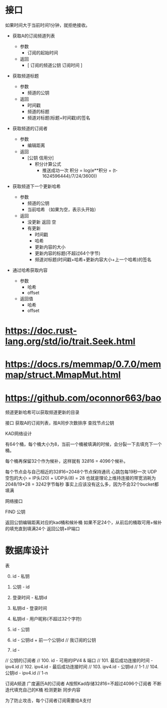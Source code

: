 # 接口 

如果时间大于当前时间1分钟，就拒绝接收。

* 获取A的订阅频道列表 
  * 参数
    * 订阅的起始时间 
  * 返回
    * [ 订阅的频道公钥 订阅时间 ] 

* 获取频道标题
  * 参数
    * 频道的公钥
  * 返回
    * 时间戳
    * 频道的标题
    * 频道对标题(标题+时间戳)的签名

* 获取频道的订阅者
  * 参数
    * 编辑距离
  * 返回
    * [公钥 信用分]
      * 积分计算公式 
         * 推送成功一次 积分 = log(e**积分 + (t-1624596444)/7/24/3600))

* 获取频道下一个更新哈希
  * 参数
    * 频道的公钥
    * 当前哈希 （如果为空，表示头开始）
  * 返回
    * 没更新 返回 空
    * 有更新
      * 时间戳
      * 哈希
      * 更新内容的大小
      * 更新内容的标题(不超过64个字节)
      * 频道对标题(时间戳+哈希+更新内容大小+上一个哈希)的签名

* 通过哈希获取内容
  * 参数
    * 哈希
    * offset
  * 返回值
    * 哈希
    * offset

# https://doc.rust-lang.org/std/io/trait.Seek.html
# https://docs.rs/memmap/0.7.0/memmap/struct.MmapMut.html
# https://github.com/oconnor663/bao

频道更新哈希可以获取频道更新的目录

接口 
  获取A的订阅列表，按A同步次数排序
  查找节点公钥


KAD网络设计

有64个桶，每个桶大小为8，当前一个桶被填满的时候，会分裂一下去填充下一个桶。

每个桶再保留32个作为候补，这样就有 32*8*16 = 4096个候补。

每个节点会与自己相近的32*8*16=2048个节点保持通讯
心跳包每19秒一次
UDP 空包的大小 = IP头(20) + UDP头(8) = 28
也就是理论上维持连接的带宽消耗为 2048/19*28 = 3242字节每秒
事实上应该没有这么多，因为不会32个bucket都填满

网络接口
  
FIND 公钥

  返回公钥编辑距离对应的kad桶和候补桶
  如果不足24个，从前后的桶取可用+候补的填充直到填满24个
  返回公钥+IP端口
  



# 数据库设计

表

0. id - 私钥
1. 公钥 - id
2. 登录时间 - 私钥id
3. 私钥id - 登录时间
4. 私钥id - 用户昵称(不超过32个字符)

10. id - 公钥
11. id - 公钥id + 前一个公钥id  // 我订阅的公钥
12. id - 

// 公钥的订阅者
// 100. id - 可用的IPV4 & 端口
// 101. 最后成功连接的时间 - ipv4.id 
// 102. ipv4.id - 最后成功连接时间 
// 103. ipv4.id - 公钥id // 1-1
// 104. 公钥id - ipv4.id // 1-n 

订阅A频道
广度遍历A的订阅者
  A按照Kad存储32*8*16=不超过4096个订阅者
不断迭代填充自己的K桶
检测更新
同步内容

为了防止攻击，每个订阅者订阅需要给A支付
